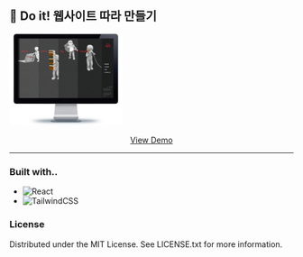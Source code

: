 ## 📓 Do it! 웹사이트 따라 만들기

<img src="imgs/monitor.png" width="200px">

<p align="center">
 <a href="https://ameliacode.github.io/doit_web_publish">View Demo</a>
</p>

---

### Built with..
* ![React](https://img.shields.io/badge/react-%2320232a.svg?style=for-the-badge&logo=react&logoColor=%2361DAFB)
* ![TailwindCSS](https://img.shields.io/badge/tailwindcss-%2338B2AC.svg?style=for-the-badge&logo=tailwind-css&logoColor=white)

### License

Distributed under the MIT License. See LICENSE.txt for more information.